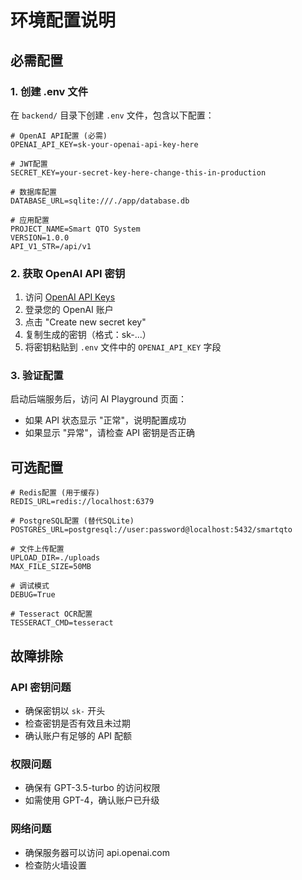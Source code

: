 # 环境配置说明

## 必需配置

### 1. 创建 .env 文件
在 `backend/` 目录下创建 `.env` 文件，包含以下配置：

```env
# OpenAI API配置 (必需)
OPENAI_API_KEY=sk-your-openai-api-key-here

# JWT配置
SECRET_KEY=your-secret-key-here-change-this-in-production

# 数据库配置
DATABASE_URL=sqlite:///./app/database.db

# 应用配置
PROJECT_NAME=Smart QTO System
VERSION=1.0.0
API_V1_STR=/api/v1
```

### 2. 获取 OpenAI API 密钥

1. 访问 [OpenAI API Keys](https://platform.openai.com/api-keys)
2. 登录您的 OpenAI 账户
3. 点击 "Create new secret key"
4. 复制生成的密钥（格式：sk-...）
5. 将密钥粘贴到 `.env` 文件中的 `OPENAI_API_KEY` 字段

### 3. 验证配置

启动后端服务后，访问 AI Playground 页面：
- 如果 API 状态显示 "正常"，说明配置成功
- 如果显示 "异常"，请检查 API 密钥是否正确

## 可选配置

```env
# Redis配置 (用于缓存)
REDIS_URL=redis://localhost:6379

# PostgreSQL配置 (替代SQLite)
POSTGRES_URL=postgresql://user:password@localhost:5432/smartqto

# 文件上传配置
UPLOAD_DIR=./uploads
MAX_FILE_SIZE=50MB

# 调试模式
DEBUG=True

# Tesseract OCR配置
TESSERACT_CMD=tesseract
```

## 故障排除

### API 密钥问题
- 确保密钥以 `sk-` 开头
- 检查密钥是否有效且未过期
- 确认账户有足够的 API 配额

### 权限问题
- 确保有 GPT-3.5-turbo 的访问权限
- 如需使用 GPT-4，确认账户已升级

### 网络问题
- 确保服务器可以访问 api.openai.com
- 检查防火墙设置 